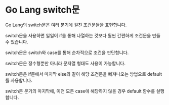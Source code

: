# Go Lang switch문

Go Lang의 switch문은 여러 분기에 걸친 조건문들을 표현합니다.

switch문을 사용하면 일일이 if를 통해 나열하는 것보다 훨씬 간편하게 조건문을 만들 수 있습니다.

switch문은 switch와 case를 통해 순차적으로 조건을 판단합니다.

switch문은 정수형뿐만 아니라 문자열 형태도 사용이 가능합니다.

switch문은 if문에서 마지막 else와 같이 해당 조건문을 빠져나오는 방법으로 default를 사용합니다. 

switch문 분기의 마지막에, 이전 모든 case에 해당하지 않을 경우 default 함수를 실행합니다.